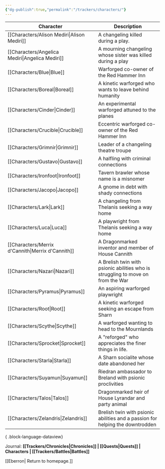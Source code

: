```yaml
---
{"dg-publish":true,"permalink":"/trackers/characters/"}
---
```


| Character                                            | Description                                                                     |
| ---------------------------------------------------- | ------------------------------------------------------------------------------- |
| [[Characters/Alison Mediri\|Alison Mediri]]       | A changeling killed during a play.                                              |
| [[Characters/Angelica Mediri\|Angelica Mediri]]   | A mourning changeling whose sister was killed during a play                     |
| [[Characters/Blue\|Blue]]                         | Warforged co-owner of the Red Hammer Inn                                        |
| [[Characters/Boreal\|Boreal]]                     | A kinetic warforged who wants to leave behind humanity                          |
| [[Characters/Cinder\|Cinder]]                     | An experimental warforged attuned to the planes                                 |
| [[Characters/Crucible\|Crucible]]                 | Eccentric warforged co-owner of the Red Hammer Inn                              |
| [[Characters/Grimnir\|Grimnir]]                   | Leader of a changeling theatre troupe                                           |
| [[Characters/Gustavo\|Gustavo]]                   | A halfling with criminal connections                                            |
| [[Characters/Ironfoot\|Ironfoot]]                 | Tavern brawler whose name is a misnomer                                         |
| [[Characters/Jacopo\|Jacopo]]                     | A gnome in debt with shady connections                                          |
| [[Characters/Lark\|Lark]]                         | A changeling from Thelanis seeking a way home                                   |
| [[Characters/Luca\|Luca]]                         | A playwright from Thelanis seeking a way home                                   |
| [[Characters/Merrix d'Cannith\|Merrix d'Cannith]] | A Dragonmarked inventor and member of House Cannith                             |
| [[Characters/Nazari\|Nazari]]                     | A Brelish twin with psionic abilities who is struggling to move on from the War |
| [[Characters/Pyramus\|Pyramus]]                   | An aspiring warforged playwright                                                |
| [[Characters/Root\|Root]]                         | A kinetic warforged seeking an escape from Sharn                                |
| [[Characters/Scythe\|Scythe]]                     | A warforged wanting to head to the Mournlands                                   |
| [[Characters/Sprocket\|Sprocket]]                 | A "reforged" who appreciates the finer things in life.                          |
| [[Characters/Starla\|Starla]]                     | A Sharn socialite whose date abandoned her                                      |
| [[Characters/Suyamun\|Suyamun]]                   | Riedran ambassador to Breland with psionic proclivities                         |
| [[Characters/Talos\|Talos]]                       | Dragonmarked heir of House Lyrandar and party animal                            |
| [[Characters/Zelandris\|Zelandris]]               | Brelish twin with psionic abilities and a passion for helping the downtrodden   |

{ .block-language-dataview}

Journal: **[[Trackers/Chronicles\|Chronicles]] | [[Quests\|Quests]] | Characters | [[Trackers/Battles\|Battles]]**

[[Eberron\| Return to homepage.]]